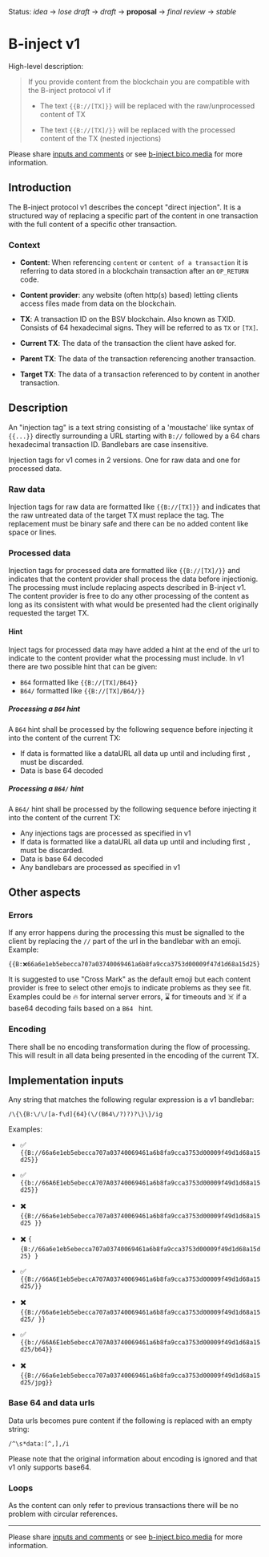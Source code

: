 Status: _idea_ → _lose draft_ → _draft_ → __proposal__ → _final review_ → _stable_

# B-inject v1

High-level description:

> If you provide content from the blockchain you are compatible with the B-inject protocol v1 if
>
> - The text `{{B://[TX]}}` will be replaced with the raw/unprocessed content of TX
>
> - The text `{{B://[TX]/}}` will be replaced with the processed content of the TX (nested injections)

Please share [inputs and comments](https://github.com/bico-media/b-inject/issues) or see [b-inject.bico.media](//b-inject.bico.media) for more information.



## Introduction

The B-inject protocol v1 describes the concept "direct injection". It is a structured way of replacing a specific part of the content in one transaction with the full content of a specific other transaction. 

### Context

- **Content**: When referencing `content` or `content of a transaction` it is referring to data stored in a blockchain transaction after an `OP_RETURN` code. 

- **Content provider**: any website (often http(s) based) letting clients access files made from data on the blockchain. 

- **TX**: A transaction ID on the BSV blockchain. Also known as TXID. Consists of 64 hexadecimal signs. They will be referred to as `TX` or `[TX]`.

- **Current TX**: The data of the transaction the client have asked for. 

- **Parent TX**: The data of the transaction referencing another transaction. 

- **Target TX**: The data of a transaction referenced to by content in another transaction. 



## Description

An "injection tag" is a text string consisting of a 'moustache' like syntax of `{{...}}` directly surrounding a URL starting with `B://` followed by a 64 chars hexadecimal transaction ID. Bandlebars are case insensitive.

Injection tags for v1 comes in 2 versions. One for raw data and one for processed data. 

### Raw data
Injection tags for raw data are formatted like `{{B://[TX]}}` and indicates that the raw untreated data of the target TX must replace the tag. The replacement must be binary safe and there can be no added content like space or lines. 


### Processed data

Injection tags for processed data are formatted like `{{B://[TX]/}}` and indicates that the content provider shall process the data before injectionig. The processing must include replacing aspects described in B-inject v1. The content provider is free to do any other processing of the content as long as its consistent with what would be presented had the client originally requested the target TX. 


#### Hint

Inject tags for processed data may have added a hint at the end of the url to indicate to the content provider what the processing must include.
In v1 there are two possible hint that can be given:
 
- `B64` formatted like `{{B://[TX]/B64}}` 
- `B64/` formatted like `{{B://[TX]/B64/}}`

##### Processing a `B64` hint
A `B64` hint shall be processed by the following sequence before injecting it into the content of the current TX:

- If data is formatted like a dataURL all data up until and including first `,` must be discarded.
- Data is base 64 decoded 


##### Processing a `B64/` hint
A `B64/` hint shall be processed by the following sequence before injecting it into the content of the current TX:

- Any injections tags are processed as specified in v1
- If data is formatted like a dataURL all data up until and including first `,` must be discarded.
- Data is base 64 decoded
- Any bandlebars are processed as specified in v1


## Other aspects

### Errors

If any error happens during the processing this must be signalled to the client by replacing the `//` part of the url in the bandlebar with an emoji. Example:

	{{B:❌66a6e1eb5ebecca707a03740069461a6b8fa9cca3753d00009f47d1d68a15d25}}

It is suggested to use "Cross Mark" as the default emoji but each content provider is free to select other emojis to indicate problems as they see fit. Examples could be 🔥 for internal server errors, ⌛ for timeouts and ☠️ if a base64 decoding fails based on a `B64 ` hint.


### Encoding

There shall be no encoding transformation during the flow of processing. This will result in all data being presented in the encoding of the current TX. 


## Implementation inputs

Any string that matches the following regular expression is a v1 bandlebar:

    /\{\{B:\/\/[a-f\d]{64}(\/(B64\/?)?)?\}\}/ig 


Examples:

- ✅ `{{B://66a6e1eb5ebecca707a03740069461a6b8fa9cca3753d00009f49d1d68a15d25}}`

- ✅ `{{b://66A6E1eb5ebeccA707A03740069461a6b8fa9cca3753d00009f49d1d68a15d25}}`

- ✖️ `{{B://66a6e1eb5ebecca707a03740069461a6b8fa9cca3753d00009f49d1d68a15d25 }}`

- ✖️ `{ {B://66a6e1eb5ebecca707a03740069461a6b8fa9cca3753d00009f49d1d68a15d25} }`

- ✅ `{{B://66A6E1eb5ebeccA707A03740069461a6b8fa9cca3753d00009f49d1d68a15d25/}}`

- ✖️ `{{B://66a6e1eb5ebecca707a03740069461a6b8fa9cca3753d00009f49d1d68a15d25/ }}` 

- ✅ `{{b://66A6E1eb5ebeccA707A03740069461a6b8fa9cca3753d00009f49d1d68a15d25/b64}}`

- ✖️ `{{B://66a6e1eb5ebecca707a03740069461a6b8fa9cca3753d00009f49d1d68a15d25/jpg}}` 


### Base 64 and data urls

Data urls becomes pure content if the following is replaced with an empty string:

    /^\s*data:[^,],/i
    
Please note that the original information about encoding is ignored and that v1 only supports base64. 
    
### Loops 

As the content can only refer to previous transactions there will be no problem with circular references. 


----

Please share [inputs and comments](https://github.com/bico-media/b-inject/issues) or see [b-inject.bico.media](//b-inject.bico.media) for more information.
